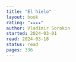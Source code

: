 ```yaml
---
title: "El hielo"
layout: book
rating: "★★★★"
author: Vladimir Sorokin
started: 2024-03-01
read: 2024-03-18
status: read
pages: 336
---
```

